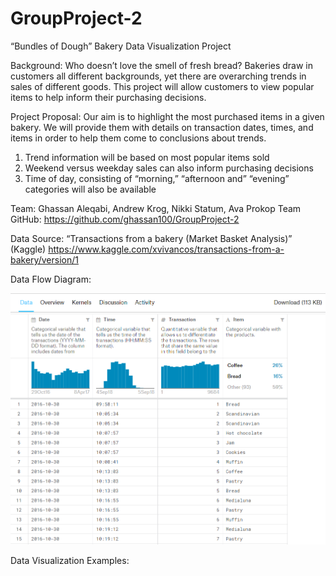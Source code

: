 # GroupProject-2

“Bundles of Dough” Bakery Data Visualization Project

Background:
Who doesn’t love the smell of fresh bread? Bakeries draw in customers all different backgrounds, yet there are overarching trends in sales of different goods. This project will allow customers to view popular items to help inform their purchasing decisions.

Project Proposal:
Our aim is to highlight the most purchased items in a given bakery. We will provide them with details on transaction dates, times, and items in order to help them come to conclusions about trends.
1)	Trend information will be based on most popular items sold
2)	Weekend versus weekday sales can also inform purchasing decisions
3)	Time of day, consisting of “morning,” “afternoon and” “evening” categories will also be available 

Team:
Ghassan Aleqabi, Andrew Krog, Nikki Statum, Ava Prokop
Team GitHub: https://github.com/ghassan100/GroupProject-2

Data Source:
“Transactions from a bakery (Market Basket Analysis)” (Kaggle)
https://www.kaggle.com/xvivancos/transactions-from-a-bakery/version/1
 
Data Flow Diagram:

![Alt Text](https://github.com/ghassan100/GroupProject-2/blob/master/images/data_preview.png)
 

Data Visualization Examples:
 
       
 

